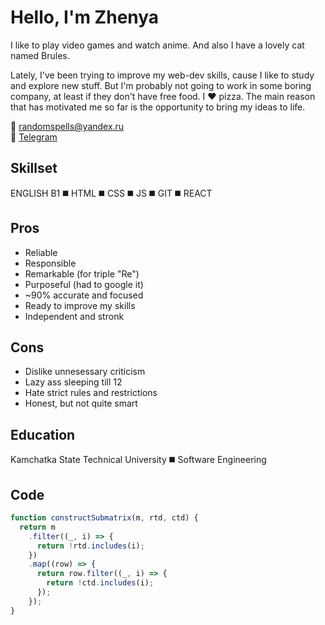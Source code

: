 # **Hello, I'm Zhenya**

I like to play video games and watch anime. And also I have a lovely cat named Brules.

Lately, I've been trying to improve my web-dev skills, cause I like to study and explore new stuff. But I'm probably not going to work in some boring company, at least if they don't have free food. I ❤️ pizza. The main reason that has motivated me so far is the opportunity to bring my ideas to life.

📧 randomspells@yandex.ru  
💬 [Telegram](https://t.me/randomspells)

## **Skillset**

ENGLISH B1 ◼️ HTML ◼️ CSS ◼️ JS ◼️ GIT ◼️ REACT

## **Pros**

- Reliable
- Responsible
- Remarkable (for triple "Re")
- Purposeful (had to google it)
- ~90% accurate and focused
- Ready to improve my skills
- Independent and stronk

## **Cons**

- Dislike unnesessary criticism
- Lazy ass sleeping till 12
- Hate strict rules and restrictions
- Honest, but not quite smart

## **Education**

Kamchatka State Technical University ◼️ Software Engineering

## **Code**

```javascript
function constructSubmatrix(m, rtd, ctd) {
  return m
    .filter((_, i) => {
      return !rtd.includes(i);
    })
    .map((row) => {
      return row.filter((_, i) => {
        return !ctd.includes(i);
      });
    });
}
```
